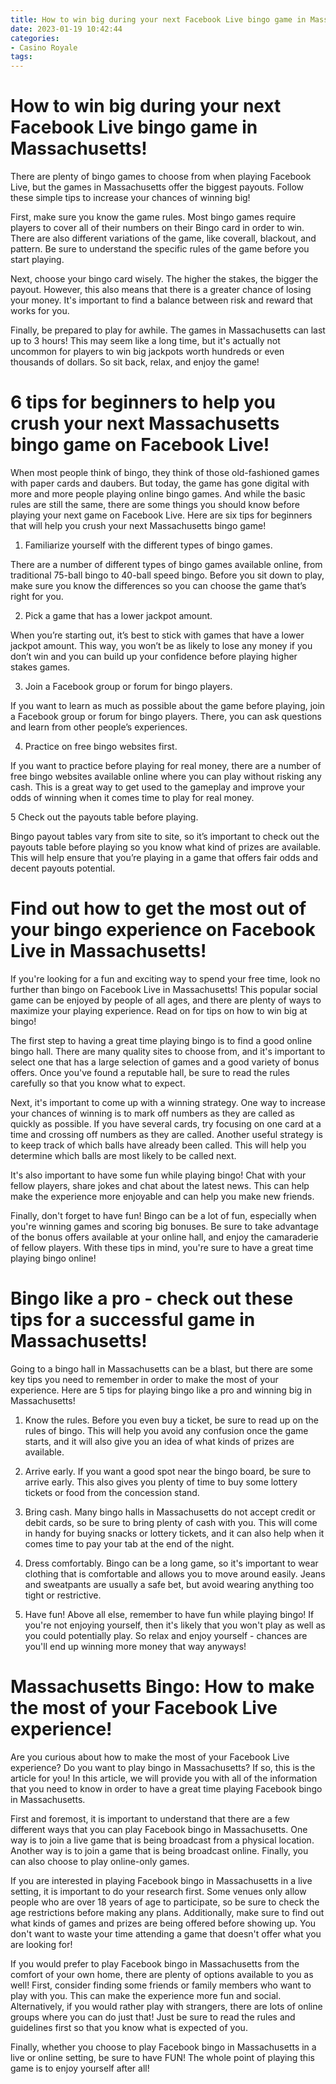 ```yaml
---
title: How to win big during your next Facebook Live bingo game in Massachusetts!
date: 2023-01-19 10:42:44
categories:
- Casino Royale
tags:
---
```



#  How to win big during your next Facebook Live bingo game in Massachusetts!

There are plenty of bingo games to choose from when playing Facebook Live, but the games in Massachusetts offer the biggest payouts. Follow these simple tips to increase your chances of winning big!

First, make sure you know the game rules. Most bingo games require players to cover all of their numbers on their Bingo card in order to win. There are also different variations of the game, like coverall, blackout, and pattern. Be sure to understand the specific rules of the game before you start playing.

Next, choose your bingo card wisely. The higher the stakes, the bigger the payout. However, this also means that there is a greater chance of losing your money. It's important to find a balance between risk and reward that works for you.

Finally, be prepared to play for awhile. The games in Massachusetts can last up to 3 hours! This may seem like a long time, but it's actually not uncommon for players to win big jackpots worth hundreds or even thousands of dollars. So sit back, relax, and enjoy the game!

#  6 tips for beginners to help you crush your next Massachusetts bingo game on Facebook Live!

When most people think of bingo, they think of those old-fashioned games with paper cards and daubers. But today, the game has gone digital with more and more people playing online bingo games. And while the basic rules are still the same, there are some things you should know before playing your next game on Facebook Live. Here are six tips for beginners that will help you crush your next Massachusetts bingo game!

1. Familiarize yourself with the different types of bingo games.

There are a number of different types of bingo games available online, from traditional 75-ball bingo to 40-ball speed bingo. Before you sit down to play, make sure you know the differences so you can choose the game that’s right for you.

2. Pick a game that has a lower jackpot amount.

When you’re starting out, it’s best to stick with games that have a lower jackpot amount. This way, you won’t be as likely to lose any money if you don’t win and you can build up your confidence before playing higher stakes games.

3. Join a Facebook group or forum for bingo players.

If you want to learn as much as possible about the game before playing, join a Facebook group or forum for bingo players. There, you can ask questions and learn from other people’s experiences.

4. Practice on free bingo websites first.

If you want to practice before playing for real money, there are a number of free bingo websites available online where you can play without risking any cash. This is a great way to get used to the gameplay and improve your odds of winning when it comes time to play for real money.

5 Check out the payouts table before playing.



Bingo payout tables vary from site to site, so it’s important to check out the payouts table before playing so you know what kind of prizes are available. This will help ensure that you’re playing in a game that offers fair odds and decent payouts potential.

#  Find out how to get the most out of your bingo experience on Facebook Live in Massachusetts!



If you're looking for a fun and exciting way to spend your free time, look no further than bingo on Facebook Live in Massachusetts! This popular social game can be enjoyed by people of all ages, and there are plenty of ways to maximize your playing experience. Read on for tips on how to win big at bingo!

The first step to having a great time playing bingo is to find a good online bingo hall. There are many quality sites to choose from, and it's important to select one that has a large selection of games and a good variety of bonus offers. Once you've found a reputable hall, be sure to read the rules carefully so that you know what to expect.

Next, it's important to come up with a winning strategy. One way to increase your chances of winning is to mark off numbers as they are called as quickly as possible. If you have several cards, try focusing on one card at a time and crossing off numbers as they are called. Another useful strategy is to keep track of which balls have already been called. This will help you determine which balls are most likely to be called next.

It's also important to have some fun while playing bingo! Chat with your fellow players, share jokes and chat about the latest news. This can help make the experience more enjoyable and can help you make new friends.

 Finally, don't forget to have fun! Bingo can be a lot of fun, especially when you're winning games and scoring big bonuses. Be sure to take advantage of the bonus offers available at your online hall, and enjoy the camaraderie of fellow players. With these tips in mind, you're sure to have a great time playing bingo online!

#  Bingo like a pro - check out these tips for a successful game in Massachusetts!

Going to a bingo hall in Massachusetts can be a blast, but there are some key tips you need to remember in order to make the most of your experience. Here are 5 tips for playing bingo like a pro and winning big in Massachusetts!

1. Know the rules.
Before you even buy a ticket, be sure to read up on the rules of bingo. This will help you avoid any confusion once the game starts, and it will also give you an idea of what kinds of prizes are available.

2. Arrive early.
If you want a good spot near the bingo board, be sure to arrive early. This also gives you plenty of time to buy some lottery tickets or food from the concession stand.

3. Bring cash.
Many bingo halls in Massachusetts do not accept credit or debit cards, so be sure to bring plenty of cash with you. This will come in handy for buying snacks or lottery tickets, and it can also help when it comes time to pay your tab at the end of the night.

4. Dress comfortably.
Bingo can be a long game, so it's important to wear clothing that is comfortable and allows you to move around easily. Jeans and sweatpants are usually a safe bet, but avoid wearing anything too tight or restrictive.

5. Have fun!
Above all else, remember to have fun while playing bingo! If you're not enjoying yourself, then it's likely that you won't play as well as you could potentially play. So relax and enjoy yourself - chances are you'll end up winning more money that way anyways!

#  Massachusetts Bingo: How to make the most of your Facebook Live experience!

Are you curious about how to make the most of your Facebook Live experience? Do you want to play bingo in Massachusetts? If so, this is the article for you! In this article, we will provide you with all of the information that you need to know in order to have a great time playing Facebook bingo in Massachusetts.

First and foremost, it is important to understand that there are a few different ways that you can play Facebook bingo in Massachusetts. One way is to join a live game that is being broadcast from a physical location. Another way is to join a game that is being broadcast online. Finally, you can also choose to play online-only games.

If you are interested in playing Facebook bingo in Massachusetts in a live setting, it is important to do your research first. Some venues only allow people who are over 18 years of age to participate, so be sure to check the age restrictions before making any plans. Additionally, make sure to find out what kinds of games and prizes are being offered before showing up. You don't want to waste your time attending a game that doesn't offer what you are looking for!

If you would prefer to play Facebook bingo in Massachusetts from the comfort of your own home, there are plenty of options available to you as well! First, consider finding some friends or family members who want to play with you. This can make the experience more fun and social. Alternatively, if you would rather play with strangers, there are lots of online groups where you can do just that! Just be sure to read the rules and guidelines first so that you know what is expected of you.

Finally, whether you choose to play Facebook bingo in Massachusetts in a live or online setting, be sure to have FUN! The whole point of playing this game is to enjoy yourself after all!